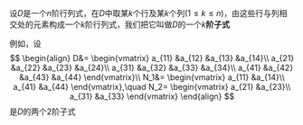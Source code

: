 设$D$是一个$n$阶行列式，在$D$中取某$k$个行及某$k$个列$(1\le k\le n)$，由这些行与列相交处的元素构成一个$k$阶行列式，我们把它叫做$D$的一个$k$**阶子式**

例如，设
$$
\begin{align}
D&=
\begin{vmatrix}
a_{11} &a_{12} &a_{13} &a_{14}\\
a_{21} &a_{22} &a_{23} &a_{24}\\
a_{31} &a_{32} &a_{33} &a_{34}\\
a_{41} &a_{42} &a_{43} &a_{44}
\end{vmatrix}\\
N_1&=
\begin{vmatrix}
a_{11} &a_{14}\\
a_{41} &a_{44}
\end{vmatrix},\quad
N_2=
\begin{vmatrix}
a_{21} &a_{23}\\
a_{31} &a_{33}
\end{vmatrix}
\end{align}
$$
是$D$的两个$2$阶子式